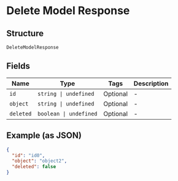 
# Delete Model Response

## Structure

`DeleteModelResponse`

## Fields

| Name | Type | Tags | Description |
|  --- | --- | --- | --- |
| `id` | `string \| undefined` | Optional | - |
| `object` | `string \| undefined` | Optional | - |
| `deleted` | `boolean \| undefined` | Optional | - |

## Example (as JSON)

```json
{
  "id": "id0",
  "object": "object2",
  "deleted": false
}
```

